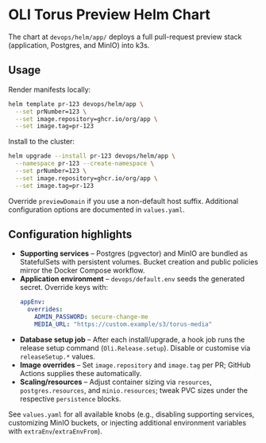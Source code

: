 # OLI Torus Preview Helm Chart

The chart at `devops/helm/app/` deploys a full pull-request preview stack (application, Postgres, and MinIO) into k3s.

## Usage

Render manifests locally:

```bash
helm template pr-123 devops/helm/app \
  --set prNumber=123 \
  --set image.repository=ghcr.io/org/app \
  --set image.tag=pr-123
```

Install to the cluster:

```bash
helm upgrade --install pr-123 devops/helm/app \
  --namespace pr-123 --create-namespace \
  --set prNumber=123 \
  --set image.repository=ghcr.io/org/app \
  --set image.tag=pr-123
```

Override `previewDomain` if you use a non-default host suffix. Additional configuration options are documented in `values.yaml`.

## Configuration highlights

- **Supporting services** – Postgres (pgvector) and MinIO are bundled as StatefulSets with persistent volumes. Bucket creation and public policies mirror the Docker Compose workflow.
- **Application environment** – `devops/default.env` seeds the generated secret. Override keys with:
  ```yaml
  appEnv:
    overrides:
      ADMIN_PASSWORD: secure-change-me
      MEDIA_URL: "https://custom.example/s3/torus-media"
  ```
- **Database setup job** – After each install/upgrade, a hook job runs the release setup command (`Oli.Release.setup`). Disable or customise via `releaseSetup.*` values.
- **Image overrides** – Set `image.repository` and `image.tag` per PR; GitHub Actions supplies these automatically.
- **Scaling/resources** – Adjust container sizing via `resources`, `postgres.resources`, and `minio.resources`; tweak PVC sizes under the respective `persistence` blocks.

See `values.yaml` for all available knobs (e.g., disabling supporting services, customizing MinIO buckets, or injecting additional environment variables with `extraEnv`/`extraEnvFrom`).

